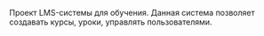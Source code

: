 Проект LMS-системы для обучения.
Данная система позволяет создавать курсы, уроки, управлять пользователями.